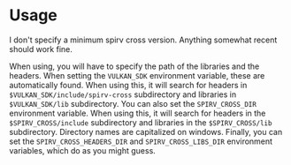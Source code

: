# Usage

I don't specify a minimum spirv cross version. Anything somewhat recent should work fine.

When using, you will have to specify the path of the libraries and the headers. When setting the `VULKAN_SDK` environment variable, these are automatically found.
When using this, it will search for headers in `$VULKAN_SDK/include/spirv-cross` subdirectory and libraries in `$VULKAN_SDK/lib` subdirectory.
You can also set the `SPIRV_CROSS_DIR` environment variable.
When using this, it will search for headers in the `$SPIRV_CROSS/include` subdirectory and libraries in the `$SPIRV_CROSS/lib` subdirectory.
Directory names are capitalized on windows.
Finally, you can set the `SPIRV_CROSS_HEADERS_DIR` and `SPIRV_CROSS_LIBS_DIR` environment variables, which do as you might guess.